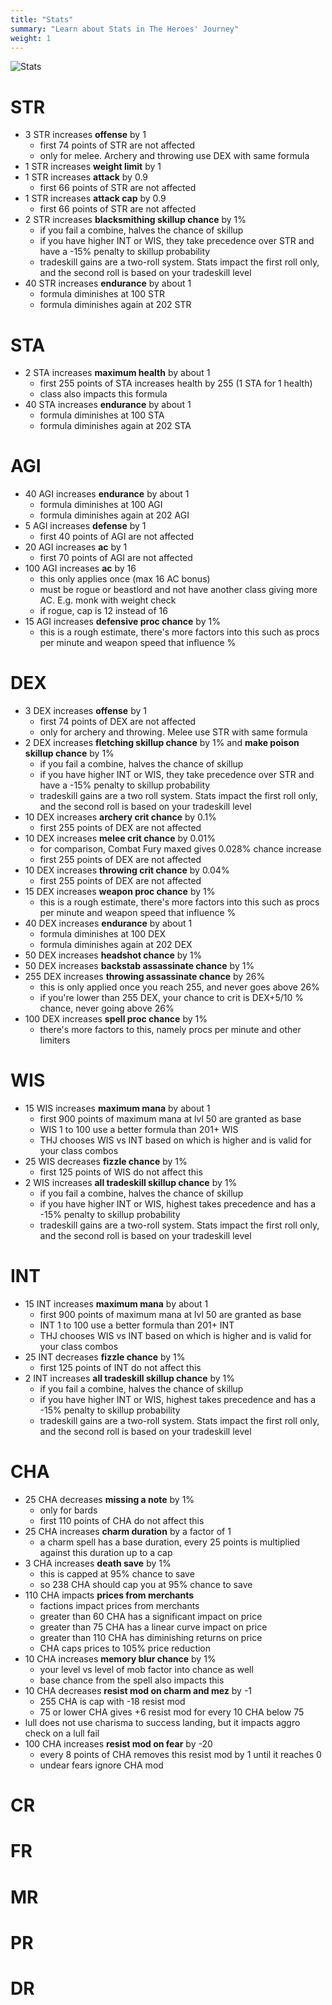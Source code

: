 ```yaml
---
title: "Stats"
summary: "Learn about Stats in The Heroes' Journey"
weight: 1
---
```


![Stats](/images/stats.png)

# STR

- 3 STR increases **offense** by 1
    - first 74 points of STR are not affected
    - only for melee. Archery and throwing use DEX with same formula
- 1 STR increases **weight limit** by 1
- 1 STR increases **attack** by 0.9
    - first 66 points of STR are not affected
- 1 STR increases **attack cap** by 0.9
    - first 66 points of STR are not affected
- 2 STR increases **blacksmithing skillup chance** by 1%
    - if you fail a combine, halves the chance of skillup
    - if you have higher INT or WIS, they take precedence over STR and have a -15% penalty to skillup probability
    - tradeskill gains are a two-roll system. Stats impact the first roll only, and the second roll is based on your tradeskill level
- 40 STR increases **endurance** by about 1
    - formula diminishes at 100 STR
    - formula diminishes again at 202 STR

# STA

- 2 STA increases **maximum health** by about 1
    - first 255 points of STA increases health by 255 (1 STA for 1 health)
    - class also impacts this formula
- 40 STA increases **endurance** by about 1
    - formula diminishes at 100 STA
    - formula diminishes again at 202 STA

# AGI

- 40 AGI increases **endurance** by about 1
    - formula diminishes at 100 AGI
    - formula diminishes again at 202 AGI
- 5 AGI increases **defense** by 1
    - first 40 points of AGI are not affected
- 20 AGI increases **ac** by 1
    - first 70 points of AGI are not affected
- 100 AGI increases **ac** by 16
    - this only applies once (max 16 AC bonus)
    - must be rogue or beastlord and not have another class giving more AC. E.g. monk with weight check
    - if rogue, cap is 12 instead of 16
- 15 AGI increases **defensive proc chance** by 1%
    - this is a rough estimate, there's more factors into this such as procs per minute and weapon speed that influence %

# DEX

- 3 DEX increases **offense** by 1
    - first 74 points of DEX are not affected
    - only for archery and throwing. Melee use STR with same formula
- 2 DEX increases **fletching skillup chance** by 1% and **make poison skillup chance** by 1%
    - if you fail a combine, halves the chance of skillup
    - if you have higher INT or WIS, they take precedence over STR and have a -15% penalty to skillup probability
    - tradeskill gains are a two roll system. Stats impact the first roll only, and the second roll is based on your tradeskill level
- 10 DEX increases **archery crit chance** by 0.1%
    - first 255 points of DEX are not affected
- 10 DEX increases **melee crit chance** by 0.01%
    - for comparison, Combat Fury maxed gives 0.028% chance increase
    - first 255 points of DEX are not affected
- 10 DEX increases **throwing crit chance** by 0.04%
    - first 255 points of DEX are not affected
- 15 DEX increases **weapon proc chance** by 1%
    - this is a rough estimate, there's more factors into this such as procs per minute and weapon speed that influence %
- 40 DEX increases **endurance** by about 1
    - formula diminishes at 100 DEX
    - formula diminishes again at 202 DEX
- 50 DEX increases **headshot chance** by 1%
- 50 DEX increases **backstab assassinate chance** by 1%
- 255 DEX increases **throwing assassinate chance** by 26%
    - this is only applied once you reach 255, and never goes above 26%
    - if you're lower than 255 DEX, your chance to crit is DEX+5/10 % chance, never going above 26%
- 100 DEX increases **spell proc chance** by 1%
    - there's more factors to this, namely procs per minute and other limiters

# WIS

- 15 WIS increases **maximum mana** by about 1
    - first 900 points of maximum mana at lvl 50 are granted as base
    - WIS 1 to 100 use a better formula than 201+ WIS
    - THJ chooses WIS vs INT based on which is higher and is valid for your class combos
- 25 WIS decreases **fizzle chance** by 1%
    - first 125 points of WIS do not affect this
- 2 WIS increases **all tradeskill skillup chance** by 1%
    - if you fail a combine, halves the chance of skillup
    - if you have higher INT or WIS, highest takes precedence and has a -15% penalty to skillup probability
    - tradeskill gains are a two-roll system. Stats impact the first roll only, and the second roll is based on your tradeskill level

# INT

- 15 INT increases **maximum mana** by about 1
    - first 900 points of maximum mana at lvl 50 are granted as base
    - INT 1 to 100 use a better formula than 201+ INT
    - THJ chooses WIS vs INT based on which is higher and is valid for your class combos
- 25 INT decreases **fizzle chance** by 1%
    - first 125 points of INT do not affect this
- 2 INT increases **all tradeskill skillup chance** by 1%
    - if you fail a combine, halves the chance of skillup
    - if you have higher INT or WIS, highest takes precedence and has a -15% penalty to skillup probability
    - tradeskill gains are a two-roll system. Stats impact the first roll only, and the second roll is based on your tradeskill level
# CHA

- 25 CHA decreases **missing a note** by 1%
    - only for bards
    - first 110 points of CHA do not affect this
- 25 CHA increases **charm duration** by a factor of 1
    - a charm spell has a base duration, every 25 points is multiplied against this duration up to a cap
- 3 CHA increases **death save** by 1%
    - this is capped at 95% chance to save
    - so 238 CHA should cap you at 95% chance to save
- 110 CHA impacts **prices from merchants**
    - factions impact prices from merchants
    - greater than 60 CHA has a significant impact on price
    - greater than 75 CHA has a linear curve impact on price
    - greater than 110 CHA has diminishing returns on price
    - CHA caps prices to 105% price reduction
- 10 CHA increases **memory blur chance** by 1%
    - your level vs level of mob factor into chance as well
    - base chance from the spell also impacts this
- 10 CHA decreases **resist mod on charm and mez** by -1
    - 255 CHA is cap with -18 resist mod
    - 75 or lower CHA gives +6 resist mod for every 10 CHA below 75
- lull does not use charisma to success landing, but it impacts aggro check on a lull fail
- 100 CHA increases **resist mod on fear** by -20
    - every 8 points of CHA removes this resist mod by 1 until it reaches 0
    - undear fears ignore CHA mod

# CR

# FR

# MR

# PR

# DR
